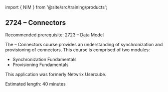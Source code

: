 import { NIM } from '@site/src/training/products';

## 2724 <NIM /> – Connectors

Recommended prerequisite: 2723 <NIM /> – Data Model

The <NIM /> – Connectors course provides an understanding of synchronization and provisioning of connectors. This course is comprised of two modules:

* Synchronization Fundamentals
* Provisioning Fundamentals

This application was formerly Netwrix Usercube.

Estimated length: 40 minutes
